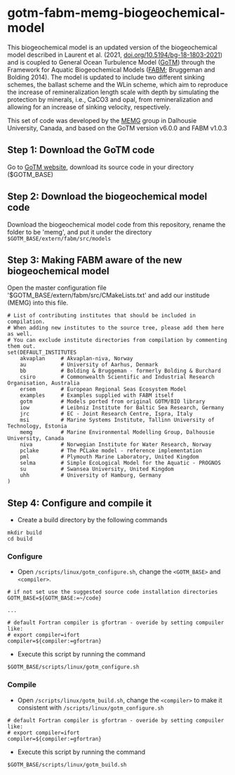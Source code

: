 # gotm-fabm-memg-biogeochemical-model

This biogeochemical model is an updated version of the biogeochemical model described in Laurent et al. (2021, [doi.org/10.5194/bg-18-1803-2021](https://bg.copernicus.org/articles/18/1803/2021/))
and is coupled to General Ocean Turbulence Model ([GoTM](https://gotm.net/portfolio/software/)) through the Framework
for Aquatic Biogeochemical Models ([FABM](https://github.com/fabm-model/fabm/wiki/Developing-a-new-biogeochemical-model); Bruggeman and Bolding 2014). 
The model is updated to include two different sinking schemes, the ballast scheme and the WLin scheme, which aim to
reproduce the increase of remineralization length scale with depth by simulating the protection by minerals,
i.e., CaCO3 and opal, from remineralization and allowing for an increase of sinking velocity, respectively.

This set of code was developed by the [MEMG](https://memg.ocean.dal.ca/) group in Dalhousie University, Canada, and based on the GoTM version v6.0.0 and FABM v1.0.3

## Step 1: Download the GoTM code
Go to [GoTM website](https://gotm.net/portfolio/software/), download its source code in your directory ($GOTM_BASE)

## Step 2: Download the biogeochemical model code
Download the biogeochemical model code from this repository, rename the folder to be 'memg', and put it under the directory `$GOTM_BASE/extern/fabm/src/models` 

## Step 3: Making FABM aware of the new biogeochemical model
Open the master configuration file '$GOTM_BASE/extern/fabm/src/CMakeLists.txt' and add our institude (MEMG) into this file. 
```
# List of contributing institutes that should be included in compilation.
# When adding new institutes to the source tree, please add them here as well.
# You can exclude institute directories from compilation by commenting them out.
set(DEFAULT_INSTITUTES
    akvaplan     # Akvaplan-niva, Norway
    au           # University of Aarhus, Denmark
    bb           # Bolding & Bruggeman - formerly Bolding & Burchard
    csiro        # Commonwealth Scientific and Industrial Research Organisation, Australia
    ersem        # European Regional Seas Ecosystem Model
    examples     # Examples supplied with FABM itself
    gotm         # Models ported from original GOTM/BIO library
    iow          # Leibniz Institute for Baltic Sea Research, Germany
    jrc          # EC - Joint Research Centre, Ispra, Italy
    msi          # Marine Systems Institute, Tallinn University of Technology, Estonia
    memg         # Marine Environmental Modelling Group, Dalhousie University, Canada
    niva         # Norwegian Institute for Water Research, Norway
    pclake       # The PCLake model - reference implementation
    pml          # Plymouth Marine Laboratory, United Kingdom
    selma        # Simple EcoLogical Model for the Aquatic - PROGNOS
    su           # Swansea University, United Kingdom
    uhh          # University of Hamburg, Germany
)
```

## Step 4: Configure and compile it
- Create a build directory by the following commands
```
mkdir build
cd build
```

### Configure
- Open `/scripts/linux/gotm_configure.sh`, change the `<GOTM_BASE>` and `<compiler>`.  
```
# if not set use the suggested source code installation directories
GOTM_BASE=${GOTM_BASE:=~/code}

...

# default Fortran compiler is gfortran - overide by setting compuiler like:
# export compiler=ifort
compiler=${compiler:=gfortran}
```

- Execute this script by running the command
```
$GOTM_BASE/scripts/linux/gotm_configure.sh 
```

### Compile
- Open `/scripts/linux/gotm_build.sh`, change the `<compiler>` to make it consistent with `/scripts/linux/gotm_configure.sh`
```
# default Fortran compiler is gfortran - overide by setting compuiler like:
# export compiler=ifort
compiler=${compiler:=gfortran}
```

- Execute this script by running the command
```
$GOTM_BASE/scripts/linux/gotm_build.sh 
```
